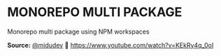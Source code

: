 # MONOREPO MULTI PACKAGE

Monorepo multi package using NPM workspaces

**Source:** [@midudev](midu.dev) :rocket: https://www.youtube.com/watch?v=KEkRy4q_0oI


